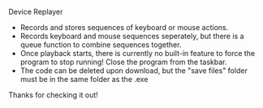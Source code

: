 Device Replayer

- Records and stores sequences of keyboard or mouse actions.
- Records keyboard and mouse sequences seperately, but there is 
  a queue function to combine sequences together.
- Once playback starts, there is currently no built-in feature 
  to force the program to stop running! Close the program from the 
  taskbar.
- The code can be deleted upon download, but the "save files"
  folder must be in the same folder as the .exe

Thanks for checking it out!

